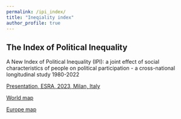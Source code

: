 ```yaml
---
permalink: /ipi_index/
title: "Ineqiality index"
author_profile: true
---
```


## The Index of Political Inequality

A New Index of Political Inequality (IPI): a joint effect of social characteristics of people on political participation - a cross-national longitudinal study 1980-2022   

[Presentation, ESRA, 2023, Milan, Italy](../publications/V_Barsegyan_Pres_IPI_ESRA_Milan_230719.pdf)  

[World map](../publications/ipi_world_red_0.13.html)  

[Europe map](../publications/ipi_EU_red_0.4.html)  
